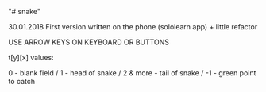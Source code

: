 "# snake"

30.01.2018 First version written on the phone (sololearn app) + little refactor

USE ARROW KEYS ON KEYBOARD OR BUTTONS

t[y][x] values:

0 - blank field / 1 - head of snake / 2 & more - tail of snake / -1 - green point to catch
